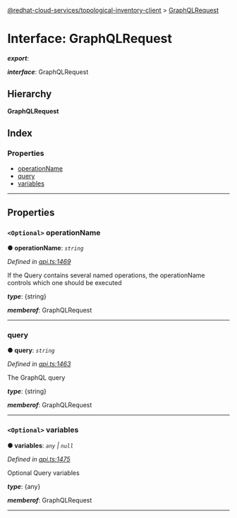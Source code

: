 [@redhat-cloud-services/topological-inventory-client](../README.md) > [GraphQLRequest](../interfaces/graphqlrequest.md)

# Interface: GraphQLRequest

*__export__*: 

*__interface__*: GraphQLRequest

## Hierarchy

**GraphQLRequest**

## Index

### Properties

* [operationName](graphqlrequest.md#operationname)
* [query](graphqlrequest.md#query)
* [variables](graphqlrequest.md#variables)

---

## Properties

<a id="operationname"></a>

### `<Optional>` operationName

**● operationName**: *`string`*

*Defined in [api.ts:1469](https://github.com/karelhala/javascript-clients/blob/master/packages/topological-inventory/api.ts#L1469)*

If the Query contains several named operations, the operationName controls which one should be executed

*__type__*: {string}

*__memberof__*: GraphQLRequest

___
<a id="query"></a>

###  query

**● query**: *`string`*

*Defined in [api.ts:1463](https://github.com/karelhala/javascript-clients/blob/master/packages/topological-inventory/api.ts#L1463)*

The GraphQL query

*__type__*: {string}

*__memberof__*: GraphQLRequest

___
<a id="variables"></a>

### `<Optional>` variables

**● variables**: *`any` \| `null`*

*Defined in [api.ts:1475](https://github.com/karelhala/javascript-clients/blob/master/packages/topological-inventory/api.ts#L1475)*

Optional Query variables

*__type__*: {any}

*__memberof__*: GraphQLRequest

___

